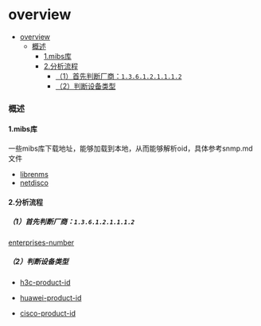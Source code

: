 # overview

<!-- @import "[TOC]" {cmd="toc" depthFrom=1 depthTo=6 orderedList=false} -->
<!-- code_chunk_output -->

- [overview](#overview)
    - [概述](#概述)
      - [1.mibs库](#1mibs库)
      - [2.分析流程](#2分析流程)
        - [（1）首先判断厂商：`1.3.6.1.2.1.1.1.2`](#1首先判断厂商136121112)
        - [（2）判断设备类型](#2判断设备类型)

<!-- /code_chunk_output -->

### 概述

#### 1.mibs库
一些mibs库下载地址，能够加载到本地，从而能够解析oid，具体参考snmp.md文件
* [librenms](https://github.com/librenms/librenms/tree/master/mibs)
* [netdisco](https://github.com/netdisco/netdisco-mibs)

#### 2.分析流程

##### （1）首先判断厂商：`1.3.6.1.2.1.1.1.2`

[enterprises-number](https://www.iana.org/assignments/enterprise-numbers/enterprise-numbers)

##### （2）判断设备类型
* [h3c-product-id](https://github.com/librenms/librenms/blob/master/mibs/HH3C-PRODUCT-ID-MIB)

* [huawei-product-id](https://github.com/librenms/librenms/blob/master/mibs/huawei/HUAWEI-MIB)

* [cisco-product-id](https://github.com/librenms/librenms/blob/master/mibs/cisco/CISCO-PRODUCTS-MIB)
